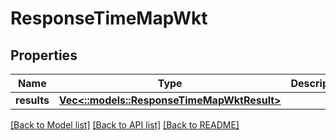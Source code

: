 # ResponseTimeMapWkt

## Properties
Name | Type | Description | Notes
------------ | ------------- | ------------- | -------------
**results** | [**Vec<::models::ResponseTimeMapWktResult>**](ResponseTimeMapWktResult.md) |  | 

[[Back to Model list]](../README.md#documentation-for-models) [[Back to API list]](../README.md#documentation-for-api-endpoints) [[Back to README]](../README.md)


